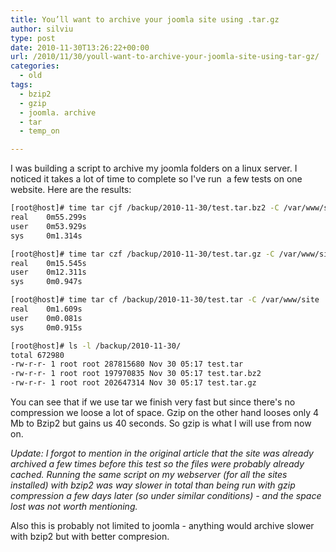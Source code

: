 ```yaml
---
title: You’ll want to archive your joomla site using .tar.gz
author: silviu
type: post
date: 2010-11-30T13:26:22+00:00
url: /2010/11/30/youll-want-to-archive-your-joomla-site-using-tar-gz/
categories:
  - old
tags:
  - bzip2
  - gzip
  - joomla. archive
  - tar
  - temp_on

---
```

I was building a script to archive my joomla folders on a linux server. I noticed it takes a lot of time to complete so I've run  a few tests on one website. Here are the results:

```bash
[root@host]# time tar cjf /backup/2010-11-30/test.tar.bz2 -C /var/www/site .
real    0m55.299s
user    0m53.929s
sys     0m1.314s

[root@host]# time tar czf /backup/2010-11-30/test.tar.gz -C /var/www/site .
real    0m15.545s
user    0m12.311s
sys     0m0.947s

[root@host]# time tar cf /backup/2010-11-30/test.tar -C /var/www/site .
real    0m1.609s
user    0m0.081s
sys     0m0.915s

[root@host]# ls -l /backup/2010-11-30/
total 672980
-rw-r-r- 1 root root 287815680 Nov 30 05:17 test.tar
-rw-r-r- 1 root root 197970835 Nov 30 05:17 test.tar.bz2
-rw-r-r- 1 root root 202647314 Nov 30 05:17 test.tar.gz
```

You can see that if we use tar we finish very fast but since there's no compression we loose a lot of space. Gzip on the other hand looses only 4 Mb to Bzip2 but gains us 40 seconds. So gzip is what I will use from now on.

_Update: I forgot to mention in the original article that the site was already archived a few times before this test so the files were probably already cached. Running the same script on my webserver (for all the sites installed) with bzip2 was way slower in total than being run with gzip compression a few days later (so under similar conditions) - and the space lost was not worth mentioning._

Also this is probably not limited to joomla - anything would archive slower with bzip2 but with better compresion.